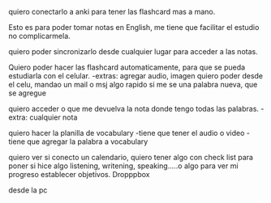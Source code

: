 quiero conectarlo a anki para tener las flashcard mas a mano.

Esto es para poder tomar notas en English, me tiene que facilitar el estudio no complicarmela.

quiero poder sincronizarlo desde cualquier lugar para acceder a las notas.
	
Quiero poder hacer las flashcard automaticamente, para que se pueda estudiarla con el celular.
	-extras: agregar audio, imagen
	quiero poder desde el celu, mandao un mail o msj algo rapido si me se una palabra nueva, que se agregue

quiero acceder o que me devuelva la nota donde tengo todas las palabras.
	-extra: cualquier nota

quiero hacer la planilla de vocabulary
	-tiene que tener el audio o video
	-tiene que agregar la palabra a vocabulary
	
quiero ver si conecto un calendario, quiero tener algo con check list para poner si hice algo listening, writening, speaking.....o algo para ver mi progreso establecer objetivos. Dropppbox

desde la pc





